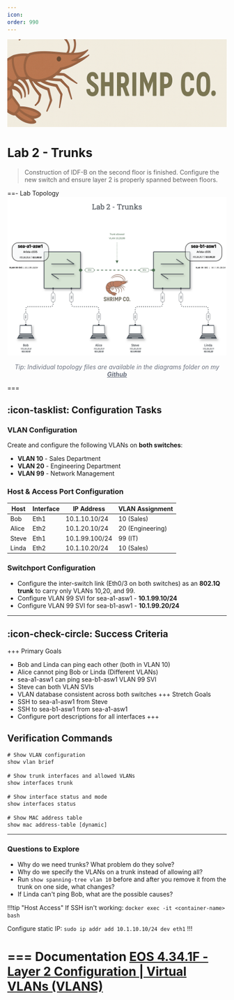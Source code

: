 ```yaml
---
icon:
order: 990
---
```

![](/static/network-academy/shrimpco/banner.png)

# Lab 2 - Trunks
> Construction of IDF-B on the second floor is finished. Configure the new switch and ensure layer 2 is properly spanned between floors.

==- Lab Topology
![](https://raw.githubusercontent.com/network-chadmin/containerlab/refs/heads/main/network-academy/shrimp-co/diagrams/02_trunks.png)

<p style="font-style: italic; color: #6b7280; font-size: 0.875rem; margin-top: 8px; text-align: center;">
<em>Tip: Individual topology files are available in the diagrams folder on my<strong><a href="https://github.com/network-chadmin/containerlab/tree/main/network-academy/shrimp-co/diagrams" style="color: #6b7280;"> Github</a></strong></em>
</p>
===

## :icon-tasklist: Configuration Tasks

### VLAN Configuration

Create and configure the following VLANs on **both switches**:

- **VLAN 10** - Sales Department
- **VLAN 20** - Engineering Department  
- **VLAN 99** - Network Management

### Host & Access Port Configuration

| **Host** | **Interface** | **IP Address** | **VLAN Assignment** |
|------|-----------|------------|-----------------|
| Bob | Eth1 | 10.1.10.10/24 | 10 (Sales) |
| Alice | Eth2 | 10.1.20.10/24 | 20 (Engineering) |
| Steve | Eth1 | 10.1.99.100/24 | 99 (IT) |
| Linda | Eth2 | 10.1.10.20/24 | 10 (Sales) |

### Switchport Configuration

- Configure the inter-switch link (Eth0/3 on both switches) as an **802.1Q trunk** to carry only VLANs 10,20, and 99.
- Configure VLAN 99 SVI for sea-a1-asw1 - **10.1.99.10/24**
- Configure VLAN 99 SVI for sea-b1-asw1 - **10.1.99.20/24**

---

## :icon-check-circle: Success Criteria

+++ Primary Goals
- Bob and Linda can ping each other (both in VLAN 10)
- Alice cannot ping Bob or Linda (Different VLANs)
- sea-a1-asw1 can ping sea-b1-asw1 VLAN 99 SVI
- Steve can both VLAN SVIs
- VLAN database consistent across both switches
+++ Stretch Goals
- SSH to sea-a1-asw1 from Steve
- SSH to sea-b1-asw1 from sea-a1-asw1
- Configure port descriptions for all interfaces
+++

## Verification Commands

```eos
# Show VLAN configuration
show vlan brief

# Show trunk interfaces and allowed VLANs
show interfaces trunk

# Show interface status and mode
show interfaces status

# Show MAC address table
show mac address-table [dynamic]
```

---

### Questions to Explore
- Why do we need trunks? What problem do they solve?
- Why do we specify the VLANs on a trunk instead of allowing all?
- Run `show spanning-tree vlan 10` before and after you remove it from the trunk on one side, what changes?
- If Linda can't ping Bob, what are the possible causes?

!!!tip "Host Access"
If SSH isn't working: `docker exec -it <container-name> bash`

Configure static IP: `sudo ip addr add 10.1.10.10/24 dev eth1`
!!!

=== Documentation
[EOS 4.34.1F - Layer 2 Configuration | Virtual VLANs (VLANS)](https://www.arista.com/en/um-eos/eos-virtual-lans-vlans)
===